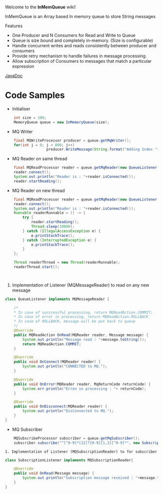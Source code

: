 Welcome to the **InMemQueue** wiki!

InMemQueue is an Array based In memory queue to store String messages

Features 
- One Producer and N Consumers for Read and Write to Queue
- Queue is size bound and completely in-memory. (Size is configurable)
- Handle concurrent writes and reads consistently between producer and consumers
- Provide retry mechanism to handle failures in message processing.
- Allow subscription of Consumers to messages that match a particular expression

[JavaDoc](https://nikhilmaheshwari.github.io/InMemQueue/MemoryQueue/target/site/apidocs/)

# Code Samples
* Initialiser
```Java    
    int size = 100;
    MemoryQueue queue = new InMemoryQueue(size);
```
* MQ Writer
```Java    
    final MQWriteProcessor producer = queue.getMqWriter();
    for(int j = 0; j < 800; j++)
                   producer.WriteMessage(String.format("Adding Index "+index + " Value : "+ j));
```
* MQ Reader on same thread
```Java
    final MQReadProcessor reader = queue.getMqReader(new QueueListener(), "Reader1");
    reader.connect();
    System.out.println("Reader is : "+reader.isConnected());
    reader.startReading();
```
* MQ Reader on new thread
```Java
    final MQReadProcessor reader = queue.getMqReader(new QueueListener(), "Reader1");
    reader.connect();
    System.out.println("Reader is : "+reader.isConnected());
    Runnable readerRunnable = () -> {
        try {
            reader.startReading();
            Thread.sleep(30000);
        } catch (IllegalAccessException e) {
            e.printStackTrace();
        } catch (InterruptedException e) {
            e.printStackTrace();
        }
    };

    Thread readerThread = new Thread(readerRunnable);
    readerThread.start();

    
```
   1. Implementation of Listener (MQMessageReader) to read on any new message 
```Java
class QueueListener implements MQMessageReader {

    /*
    * In case of succcessful processing, return MQReadAction.COMMIT;
    * In case of error in processing, return MQReadAction.ROLLBACK
    * In case of ROLLBACK, message will be put back to queue
    */
    @Override
    public MQReadAction OnRead(MQReader reader, Message message) {
        System.out.println("Message read : "+message.toString());
        return MQReadAction.COMMIT;
    }

    @Override
    public void OnConnect(MQReader reader) {
        System.out.println("CONNECTED to MQ.");
    }

    @Override
    public void OnError(MQReader reader, MqReturnCode returnCode) {
        System.err.println("Erron in processing : "+ returnCode);
    }

    @Override
    public void OnDisconnect(MQReader reader) {
        System.out.println("DisConnected to MQ.");
    }
}
```
* MQ Subscriber
```Java
    MQSubscribeProcessor subscriber = queue.getMqSubscriber();
    subscriber.subscribe("^[^0-9]*[12]?[0-9]{1,2}[^0-9]*", new SubscriptionListener());
```
    1. Implementation of Listener (MQSubscriptionReader) to for subscriber

```Java
class SubscriptionListener implements MQSubscriptionReader{

    @Override
    public void OnRead(Message message) {
        System.out.println("Subscription message received : "+message.toString());
    }
}

```
